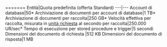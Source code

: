 =======
Entità|Quota predefinita (offerta Standard)
---|---
Account di database|50*
Archiviazione di documenti per account di database|1 TB*
Archiviazione di documenti per raccolta|250 GB*
Velocità effettiva per raccolta, misurata in [unità richiesta](../articles/documentdb/documentdb-request-units.md) al secondo per raccolta|250\.000 UR/sec*
Tempo di esecuzione per stored procedure e trigger|5 secondi
Dimensioni del documento di richiesta |512 KB
Dimensioni del documento di risposta|1 MB

<!---HONumber=AcomDC_0608_2016-->